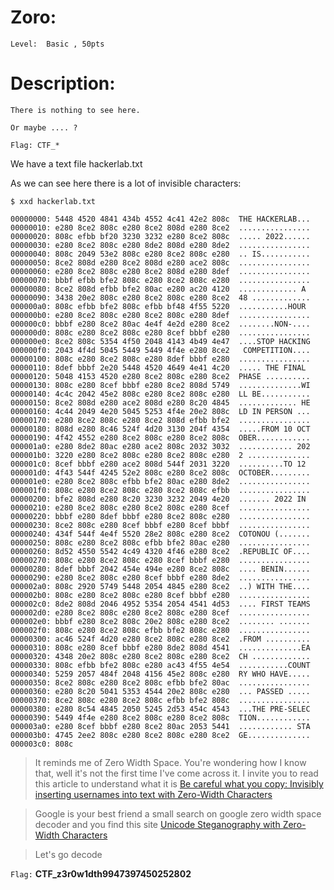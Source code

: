 #  Zoro:
```
Level:  Basic , 50pts
```

# Description:

```
There is nothing to see here.

Or maybe .... ?

Flag: CTF_*
```

We have a text file hackerlab.txt

As we can see here there is a lot of invisible characters:

`$ xxd hackerlab.txt `
```
00000000: 5448 4520 4841 434b 4552 4c41 42e2 808c  THE HACKERLAB...
00000010: e280 8ce2 808c e280 8ce2 808d e280 8ce2  ................
00000020: 808c efbb bf20 3230 3232 e280 8ce2 808c  ..... 2022......
00000030: e280 8ce2 808c e280 8de2 808d e280 8de2  ................
00000040: 808c 2049 53e2 808c e280 8ce2 808c e280  .. IS...........
00000050: 8ce2 808d e280 8ce2 808d e280 ace2 808c  ................
00000060: e280 8ce2 808c e280 8ce2 808d e280 8def  ................
00000070: bbbf efbb bfe2 808c e280 8ce2 808c e280  ................
00000080: 8ce2 808d efbb bfe2 80ac e280 ac20 4120  ............. A 
00000090: 3438 20e2 808c e280 8ce2 808c e280 8ce2  48 .............
000000a0: 808c efbb bfe2 808c efbb bf48 4f55 5220  ...........HOUR 
000000b0: e280 8ce2 808c e280 8ce2 808c e280 8def  ................
000000c0: bbbf e280 8ce2 80ac 4e4f 4e2d e280 8ce2  ........NON-....
000000d0: 808c e280 8ce2 808c e280 8cef bbbf e280  ................
000000e0: 8ce2 808c 5354 4f50 2048 4143 4b49 4e47  ....STOP HACKING
000000f0: 2043 4f4d 5045 5449 5449 4f4e e280 8ce2   COMPETITION....
00000100: 808c e280 8ce2 808c e280 8def bbbf e280  ................
00000110: 8def bbbf 2e20 5448 4520 4649 4e41 4c20  ..... THE FINAL 
00000120: 5048 4153 4520 e280 8ce2 808c e280 8ce2  PHASE ..........
00000130: 808c e280 8cef bbbf e280 8ce2 808d 5749  ..............WI
00000140: 4c4c 2042 45e2 808c e280 8ce2 808c e280  LL BE...........
00000150: 8ce2 808d e280 ace2 808d e280 8c20 4845  ............. HE
00000160: 4c44 2049 4e20 5045 5253 4f4e 20e2 808c  LD IN PERSON ...
00000170: e280 8ce2 808c e280 8ce2 808d efbb bfe2  ................
00000180: 808d e280 8c46 524f 4d20 3130 204f 4354  .....FROM 10 OCT
00000190: 4f42 4552 e280 8ce2 808c e280 8ce2 808c  OBER............
000001a0: e280 8de2 80ac e280 ace2 808c 2032 3032  ............ 202
000001b0: 3220 e280 8ce2 808c e280 8ce2 808c e280  2 ..............
000001c0: 8cef bbbf e280 ace2 808d 544f 2031 3220  ..........TO 12 
000001d0: 4f43 544f 4245 52e2 808c e280 8ce2 808c  OCTOBER.........
000001e0: e280 8ce2 808c efbb bfe2 80ac e280 8de2  ................
000001f0: 808c e280 8ce2 808c e280 8ce2 808c efbb  ................
00000200: bfe2 808d e280 8c20 3230 3232 2049 4e20  ....... 2022 IN 
00000210: e280 8ce2 808c e280 8ce2 808c e280 8cef  ................
00000220: bbbf e280 8def bbbf e280 8ce2 808c e280  ................
00000230: 8ce2 808c e280 8cef bbbf e280 8cef bbbf  ................
00000240: 434f 544f 4e4f 5520 28e2 808c e280 8ce2  COTONOU (.......
00000250: 808c e280 8ce2 808c efbb bfe2 80ac e280  ................
00000260: 8d52 4550 5542 4c49 4320 4f46 e280 8ce2  .REPUBLIC OF....
00000270: 808c e280 8ce2 808c e280 8cef bbbf e280  ................
00000280: 8def bbbf 2042 454e 494e e280 8ce2 808c  .... BENIN......
00000290: e280 8ce2 808c e280 8cef bbbf e280 8de2  ................
000002a0: 808c 2920 5749 5448 2054 4845 e280 8ce2  ..) WITH THE....
000002b0: 808c e280 8ce2 808c e280 8cef bbbf e280  ................
000002c0: 8de2 808d 2046 4952 5354 2054 4541 4d53  .... FIRST TEAMS
000002d0: e280 8ce2 808c e280 8ce2 808c e280 8cef  ................
000002e0: bbbf e280 8ce2 808c 20e2 808c e280 8ce2  ........ .......
000002f0: 808c e280 8ce2 808c efbb bfe2 808c e280  ................
00000300: ac46 524f 4d20 e280 8ce2 808c e280 8ce2  .FROM ..........
00000310: 808c e280 8cef bbbf e280 8de2 808d 4541  ..............EA
00000320: 4348 20e2 808c e280 8ce2 808c e280 8ce2  CH .............
00000330: 808c efbb bfe2 808c e280 ac43 4f55 4e54  ...........COUNT
00000340: 5259 2057 484f 2048 4156 45e2 808c e280  RY WHO HAVE.....
00000350: 8ce2 808c e280 8ce2 808c efbb bfe2 80ac  ................
00000360: e280 8c20 5041 5353 4544 20e2 808c e280  ... PASSED .....
00000370: 8ce2 808c e280 8ce2 808c efbb bfe2 808c  ................
00000380: e280 8c54 4845 2050 5245 2d53 454c 4543  ...THE PRE-SELEC
00000390: 5449 4f4e e280 8ce2 808c e280 8ce2 808c  TION............
000003a0: e280 8cef bbbf e280 8ce2 80ac 2053 5441  ............ STA
000003b0: 4745 2ee2 808c e280 8ce2 808c e280 8ce2  GE..............
000003c0: 808c  

```

>It reminds me of Zero Width Space. You're wondering how I know that, well it's not the first time I've come across it. I invite you to read this article to understand what it is [Be careful what you copy: Invisibly inserting usernames into text with Zero-Width Characters](https://medium.com/@umpox/be-careful-what-you-copy-invisibly-inserting-usernames-into-text-with-zero-width-characters-18b4e6f17b66)

>Google is your best friend 
a small search on google zero width space decoder and you find this site [Unicode Steganography with Zero-Width Characters](https://www.google.com/url?sa=t&rct=j&q=&esrc=s&source=web&cd=&cad=rja&uact=8&ved=2ahUKEwjNpPCX7_P5AhWsS_EDHaHbDgQQFnoECAsQAQ&url=https%3A%2F%2F330k.github.io%2Fmisc_tools%2Funicode_steganography.html&usg=AOvVaw3ShU_Jb-nn0r6IBkk1TKer) 

>Let's go decode 


```Flag:``` **CTF_z3r0w1dth9947397450252802**
